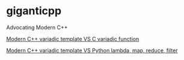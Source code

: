 # giganticpp
Advocating Modern C++

[Modern C++ variadic template VS C variadic function](https://github.com/Dragdex/giganticpp/tree/master/comparing_cc_c/variadic_functions)

[Modern C++ variadic template VS Python lambda, map, reduce, filter](https://github.com/Dragdex/giganticpp/tree/master/comparing_python_cc/lambda_filter_map_reduce)

